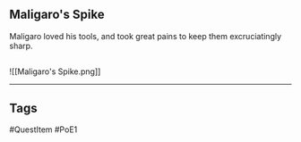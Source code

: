 ## Maligaro's Spike
Maligaro loved his tools, and took great
pains to keep them excruciatingly sharp.
## 
![[Maligaro's Spike.png]]

---
## Tags
#QuestItem
#PoE1